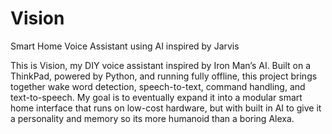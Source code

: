 # Vision
Smart Home Voice Assistant using AI inspired by Jarvis

This is Vision, my DIY voice assistant inspired by Iron Man’s AI. Built on a ThinkPad, powered by Python, and running fully offline, this project brings together wake word detection, speech-to-text, command handling, and text-to-speech. My goal is to eventually expand it into a modular smart home interface that runs on low-cost hardware, but with built in AI to give it a personality and memory so its more humanoid than a boring Alexa.
